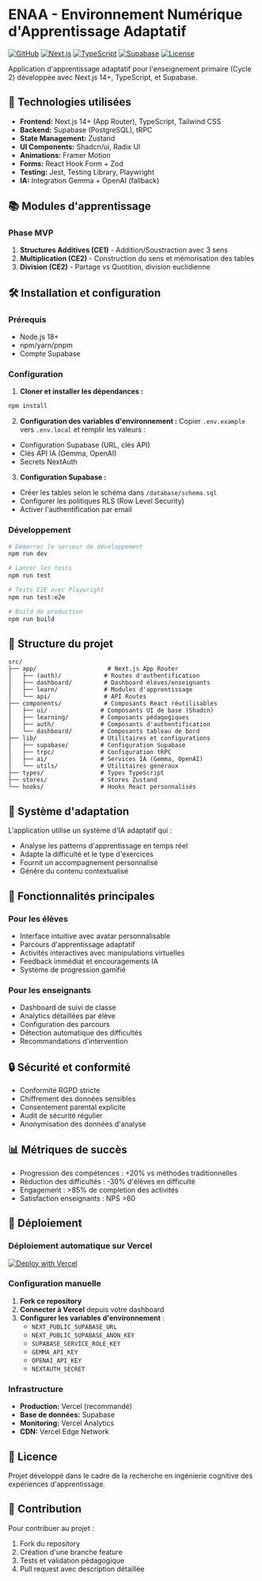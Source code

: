 # ENAA - Environnement Numérique d'Apprentissage Adaptatif

[![GitHub](https://img.shields.io/badge/GitHub-fremar64%2Fenaa--app-blue)](https://github.com/fremar64/enaa-app)
[![Next.js](https://img.shields.io/badge/Next.js-15.5.4-black)](https://nextjs.org/)
[![TypeScript](https://img.shields.io/badge/TypeScript-5.0-blue)](https://www.typescriptlang.org/)
[![Supabase](https://img.shields.io/badge/Supabase-Ready-green)](https://supabase.com/)
[![License](https://img.shields.io/badge/License-MIT-green)](LICENSE)

Application d'apprentissage adaptatif pour l'enseignement primaire (Cycle 2) développée avec Next.js 14+, TypeScript, et Supabase.

## 🚀 Technologies utilisées

- **Frontend:** Next.js 14+ (App Router), TypeScript, Tailwind CSS
- **Backend:** Supabase (PostgreSQL), tRPC
- **State Management:** Zustand
- **UI Components:** Shadcn/ui, Radix UI
- **Animations:** Framer Motion
- **Forms:** React Hook Form + Zod
- **Testing:** Jest, Testing Library, Playwright
- **IA:** Integration Gemma + OpenAI (fallback)

## 📚 Modules d'apprentissage

### Phase MVP
1. **Structures Additives (CE1)** - Addition/Soustraction avec 3 sens
2. **Multiplication (CE2)** - Construction du sens et mémorisation des tables
3. **Division (CE2)** - Partage vs Quotition, division euclidienne

## 🛠️ Installation et configuration

### Prérequis
- Node.js 18+
- npm/yarn/pnpm
- Compte Supabase

### Configuration

1. **Cloner et installer les dépendances :**
```bash
npm install
```

2. **Configuration des variables d'environnement :**
Copier `.env.example` vers `.env.local` et remplir les valeurs :
- Configuration Supabase (URL, clés API)
- Clés API IA (Gemma, OpenAI)
- Secrets NextAuth

3. **Configuration Supabase :**
- Créer les tables selon le schéma dans `/database/schema.sql`
- Configurer les politiques RLS (Row Level Security)
- Activer l'authentification par email

### Développement

```bash
# Démarrer le serveur de développement
npm run dev

# Lancer les tests
npm run test

# Tests E2E avec Playwright
npm run test:e2e

# Build de production
npm run build
```

## 📁 Structure du projet

```
src/
├── app/                    # Next.js App Router
│   ├── (auth)/            # Routes d'authentification
│   ├── dashboard/         # Dashboard élèves/enseignants
│   ├── learn/             # Modules d'apprentissage
│   └── api/               # API Routes
├── components/            # Composants React réutilisables
│   ├── ui/               # Composants UI de base (Shadcn)
│   ├── learning/         # Composants pédagogiques
│   ├── auth/             # Composants d'authentification
│   └── dashboard/        # Composants tableau de bord
├── lib/                  # Utilitaires et configurations
│   ├── supabase/         # Configuration Supabase
│   ├── trpc/             # Configuration tRPC
│   ├── ai/               # Services IA (Gemma, OpenAI)
│   └── utils/            # Utilitaires généraux
├── types/                # Types TypeScript
├── stores/               # Stores Zustand
└── hooks/                # Hooks React personnalisés
```

## 🧠 Système d'adaptation

L'application utilise un système d'IA adaptatif qui :
- Analyse les patterns d'apprentissage en temps réel
- Adapte la difficulté et le type d'exercices
- Fournit un accompagnement personnalisé
- Génère du contenu contextualisé

## 🎯 Fonctionnalités principales

### Pour les élèves
- Interface intuitive avec avatar personnalisable
- Parcours d'apprentissage adaptatif
- Activités interactives avec manipulations virtuelles
- Feedback immédiat et encouragements IA
- Système de progression gamifié

### Pour les enseignants
- Dashboard de suivi de classe
- Analytics détaillées par élève
- Configuration des parcours
- Détection automatique des difficultés
- Recommandations d'intervention

## 🔒 Sécurité et conformité

- Conformité RGPD stricte
- Chiffrement des données sensibles
- Consentement parental explicite
- Audit de sécurité régulier
- Anonymisation des données d'analyse

## 📊 Métriques de succès

- Progression des compétences : +20% vs méthodes traditionnelles
- Réduction des difficultés : -30% d'élèves en difficulté
- Engagement : >85% de completion des activités
- Satisfaction enseignants : NPS >60

## 🚀 Déploiement

### Déploiement automatique sur Vercel

[![Deploy with Vercel](https://vercel.com/button)](https://vercel.com/new/clone?repository-url=https%3A%2F%2Fgithub.com%2Ffremar64%2Fenaa-app&env=NEXT_PUBLIC_SUPABASE_URL,NEXT_PUBLIC_SUPABASE_ANON_KEY,SUPABASE_SERVICE_ROLE_KEY,GEMMA_API_KEY,OPENAI_API_KEY,NEXTAUTH_SECRET&envDescription=Variables%20d'environnement%20requises%20pour%20ENAA&project-name=enaa-app&repository-name=enaa-app)

### Configuration manuelle

1. **Fork ce repository**
2. **Connecter à Vercel** depuis votre dashboard
3. **Configurer les variables d'environnement** :
   - `NEXT_PUBLIC_SUPABASE_URL`
   - `NEXT_PUBLIC_SUPABASE_ANON_KEY` 
   - `SUPABASE_SERVICE_ROLE_KEY`
   - `GEMMA_API_KEY`
   - `OPENAI_API_KEY`
   - `NEXTAUTH_SECRET`

### Infrastructure

- **Production:** Vercel (recommandé)
- **Base de données:** Supabase
- **Monitoring:** Vercel Analytics
- **CDN:** Vercel Edge Network

## 📝 Licence

Projet développé dans le cadre de la recherche en ingénierie cognitive des expériences d'apprentissage.

## 🤝 Contribution

Pour contribuer au projet :
1. Fork du repository
2. Création d'une branche feature
3. Tests et validation pédagogique
4. Pull request avec description détaillée
